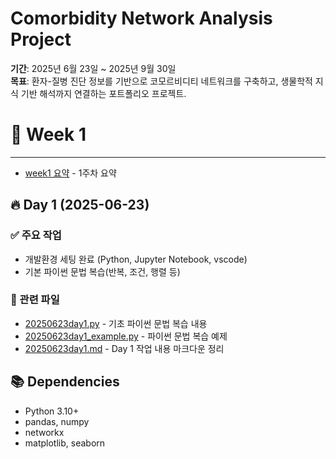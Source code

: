 # Comorbidity Network Analysis Project

**기간**: 2025년 6월 23일 ~ 2025년 9월 30일  
**목표**: 환자-질병 진단 정보를 기반으로 코모르비디티 네트워크를 구축하고, 생물학적 지식 기반 해석까지 연결하는 포트폴리오 프로젝트.

# 📅 Week 1
---
- [week1 요약](week1/week1_summary.md) - 1주차 요약
## 🔥 Day 1 (2025-06-23)

### ✅ 주요 작업
- 개발환경 세팅 완료 (Python, Jupyter Notebook, vscode)
- 기본 파이썬 문법 복습(반복, 조건, 행렬 등)

### 📂 관련 파일
- [20250623day1.py](week1/day1/20250623day1.py) - 기초 파이썬 문법 복습 내용
- [20250623day1_example.py](week1/day1/20250623day1_example.py) - 파이썬 문법 복습 예제
- [20250623day1.md](week1/day1/20250623day1.md) - Day 1 작업 내용 마크다운 정리


## 📚 Dependencies
- Python 3.10+
- pandas, numpy
- networkx
- matplotlib, seaborn
